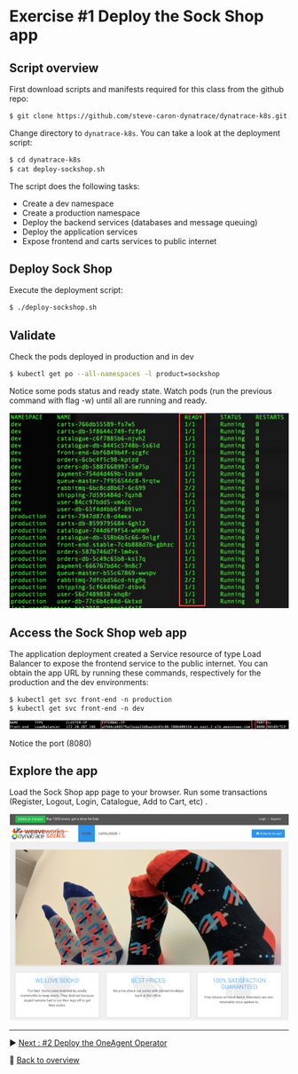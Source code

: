 # Exercise #1 Deploy the Sock Shop app

## Script overview

First download scripts and manifests required for this class from the github repo:
```sh
$ git clone https://github.com/steve-caron-dynatrace/dynatrace-k8s.git
```
Change directory to `dynatrace-k8s`. You can take a look at the deployment script:
```sh
$ cd dynatrace-k8s
$ cat deploy-sockshop.sh
```
The script does the following tasks:
- Create a dev namespace
- Create a production namespace
- Deploy the backend services (databases and message queuing)
- Deploy the application services
- Expose frontend and carts services to public internet

## Deploy Sock Shop
Execute the deployment script:
```sh
$ ./deploy-sockshop.sh
```
## Validate
Check the pods deployed in production and in dev
```sh
$ kubectl get po --all-namespaces -l product=sockshop
```
Notice some pods status and ready state. Watch pods (run the previous command with flag -w) until all are running and ready.

![validation](assets/validate.png)

## Access the Sock Shop web app

The application deployment created a Service resource of type Load Balancer to expose the frontend service to the public internet.
You can obtain the app URL by running these commands, respectively for the production and the dev environments:

```console
$ kubectl get svc front-end -n production
$ kubectl get svc front-end -n dev
```

![service](assets/service.png)

Notice the port (8080)

## Explore the app

Load the Sock Shop app page to your browser.
Run some transactions (Register, Logout, Login, Catalogue, Add to Cart, etc) .


![sockshop](assets/sockshop.png)

---

:arrow_forward: [Next : #2 Deploy the OneAgent Operator](../02_Deploy_OneAgent_Operator)

:arrow_up_small: [Back to overview](../)
